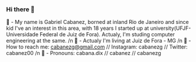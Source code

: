 ### Hi there 👋

:walking: - My name is Gabriel Cabanez, borned at inland Rio de Janeiro and since kid I've an interest in this area, with 18 years I started up at university(UFJF-Universidade Federal de Juiz de Fora). Actualy, I'm studing computer engineering at the same. /n
:house_with_garden: - Actualy I'm living at Juiz de Fora - MG /n
:e-mail: - How to reach me: cabanezg@gmail.com // Instagram: cabanezg // Twitter: cabanez00 /n
:newspaper: - Pronouns: cabana.dix // cabanez // cabanezg

